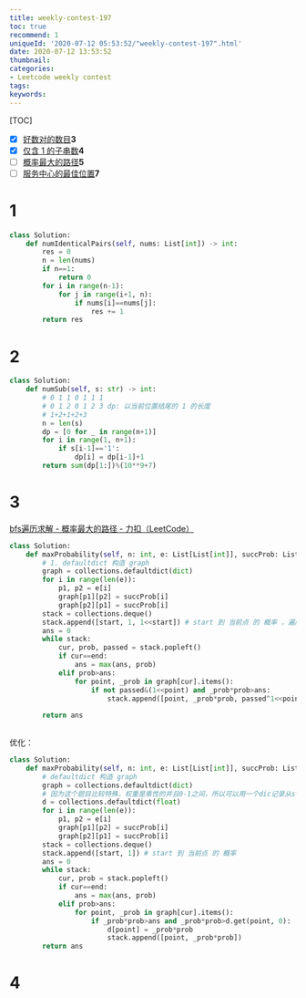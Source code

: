 ```yaml
---
title: weekly-contest-197
toc: true
recommend: 1
uniqueId: '2020-07-12 05:53:52/"weekly-contest-197".html'
date: 2020-07-12 13:53:52
thumbnail:
categories:
- Leetcode weekly contest
tags:
keywords:
---
```


[TOC]

- [x] [好数对的数目](https://leetcode-cn.com/problems/number-of-good-pairs/)**3**
- [x] [仅含 1 的子串数](https://leetcode-cn.com/problems/number-of-substrings-with-only-1s/)**4**
- [ ] [概率最大的路径](https://leetcode-cn.com/problems/path-with-maximum-probability/)**5**
- [ ] [服务中心的最佳位置](https://leetcode-cn.com/problems/best-position-for-a-service-centre/)**7**

<!--more-->



# 1

```python
class Solution:
    def numIdenticalPairs(self, nums: List[int]) -> int:
        res = 0
        n = len(nums)
        if n==1:
            return 0
        for i in range(n-1):
            for j in range(i+1, n):
                if nums[i]==nums[j]:
                    res += 1
        return res
```

# 2

```python
class Solution:
    def numSub(self, s: str) -> int:
        # 0 1 1 0 1 1 1
        # 0 1 2 0 1 2 3 dp: 以当前位置结尾的 1 的长度
        # 1+2+1+2+3
        n = len(s)
        dp = [0 for _ in range(n+1)]
        for i in range(1, n+1):
            if s[i-1]=='1':
                dp[i] = dp[i-1]+1
        return sum(dp[1:])%(10**9+7)
```

# 3

[bfs遍历求解 - 概率最大的路径 - 力扣（LeetCode）](https://leetcode-cn.com/problems/path-with-maximum-probability/solution/bfsbian-li-qiu-jie-by-jie-dong/)

```python
class Solution:
    def maxProbability(self, n: int, e: List[List[int]], succProb: List[float], start: int, end: int) -> float:
        # 1. defaultdict 构造 graph
        graph = collections.defaultdict(dict)
        for i in range(len(e)):
            p1, p2 = e[i]
            graph[p1][p2] = succProb[i]
            graph[p2][p1] = succProb[i]
        stack = collections.deque()
        stack.append([start, 1, 1<<start]) # start 到 当前点 的 概率 ，遍历过哪些点
        ans = 0
        while stack:
            cur, prob, passed = stack.popleft()
            if cur==end:
                ans = max(ans, prob)
            elif prob>ans:
                for point, _prob in graph[cur].items():
                    if not passed&(1<<point) and _prob*prob>ans:
                        stack.append([point, _prob*prob, passed^1<<point])
            
        return ans
        
```

优化：

```python
class Solution:
    def maxProbability(self, n: int, e: List[List[int]], succProb: List[float], start: int, end: int) -> float:
        # defaultdict 构造 graph
        graph = collections.defaultdict(dict)
        # 因为这个题目比较特殊，权重是乘性的并且0-1之间，所以可以用一个dic记录从start开始到每个节点的最大权重。 然后每次你只需要判断pop出的节点的权重就可以。如果比曾经记录的dic中的权重小那就没必要继续（这里面包含了环，回头），如果比曾经记录的权重大，那么继续进行。
        d = collections.defaultdict(float)
        for i in range(len(e)):
            p1, p2 = e[i]
            graph[p1][p2] = succProb[i]
            graph[p2][p1] = succProb[i]
        stack = collections.deque()
        stack.append([start, 1]) # start 到 当前点 的 概率
        ans = 0
        while stack:
            cur, prob = stack.popleft()
            if cur==end:
                ans = max(ans, prob)
            elif prob>ans:
                for point, _prob in graph[cur].items():
                    if _prob*prob>ans and _prob*prob>d.get(point, 0):
                        d[point] = _prob*prob
                        stack.append([point, _prob*prob])
        return ans
```



# 4

```python

```

